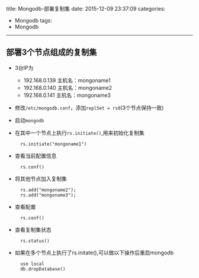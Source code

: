 title: Mongodb-部署复制集
date: 2015-12-09 23:37:09
categories: 
- Mongodb
tags: 
- Mongodb
---
## 部署3个节点组成的复制集
* 3台IP为
	* 192.168.0.139 主机名：mongoname1
	* 192.168.0.140 主机名：mongoname2
	* 192.168.0.141 主机名：mongoname3
* 修改`/etc/mongodb.conf`，添加`replSet = rs0`(3个节点保持一致)
* 启动`mongodb`
* 在其中一个节点上执行`rs.initiate()`,用来初始化复制集

		rs.initiate("mongoname1")
* 查看当前配置信息

		rs.conf()
* 将其他节点加入复制集

		rs.add("mongoname2");
		rs.add("mongoname3");
* 查看配置

		rs.conf()
* 查看复制集状态

		rs.status()
* 如果在多个节点上执行了rs.initate(),可以做以下操作后重启mongodb

		use local
		db.dropDatabase()


